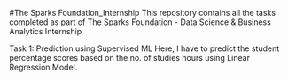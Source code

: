 #The Sparks Foundation_Internship
This repository contains all the tasks completed as part of The Sparks Foundation - Data Science & Business Analytics Internship

Task 1: Prediction using Supervised ML
Here, I have to predict the student percentage scores based on the no. of studies hours using Linear Regression Model.
